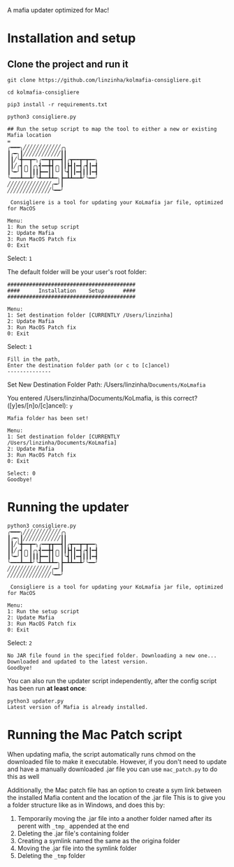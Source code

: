 A mafia updater optimized for Mac!

# Installation and setup

## Clone the project and run it
`git clone https://github.com/linzinha/kolmafia-consigliere.git`

`cd kolmafia-consigliere`

`pip3 install -r requirements.txt`

`python3 consigliere.py`
```
## Run the setup script to map the tool to either a new or existing Mafia location
=
╭━━━╮╱╱╱╱╱╱╱╱╱╱╱╱╭╮
┃╭━╮┃╱╱╱╱╱╱╱╱╱╱╱╱┃┃
┃┃╱╰╋━━┳━╮╭━━┳┳━━┫┃╭┳━━┳━┳━━╮
┃┃╱╭┫╭╮┃╭╮┫━━╋┫╭╮┃┃┣┫┃━┫╭┫┃━┫
┃╰━╯┃╰╯┃┃┃┣━━┃┃╰╯┃╰┫┃┃━┫┃┃┃━┫
╰━━━┻━━┻╯╰┻━━┻┻━╮┣━┻┻━━┻╯╰━━╯
╱╱╱╱╱╱╱╱╱╱╱╱╱╱╭━╯┃
╱╱╱╱╱╱╱╱╱╱╱╱╱╱╰━━╯

 Consigliere is a tool for updating your KoLmafia jar file, optimized for MacOS

Menu:
1: Run the setup script
2: Update Mafia
3: Run MacOS Patch fix
0: Exit
```
Select: `1`

The default folder will be your user's root folder:
```
#########################################
####      Installation    Setup      ####
#########################################

Menu:
1: Set destination folder [CURRENTLY /Users/linzinha]
2: Update Mafia
3: Run MacOS Patch fix
0: Exit
```

Select: `1`

```
Fill in the path, 
Enter the destination folder path (or c to [c]ancel)
--------------
```
Set New Destination Folder Path: /Users/linzinha/`Documents/KoLmafia`

You entered /Users/linzinha/Documents/KoLmafia, is this correct? ([y]es/[n]o/[c]ancel): `y`
```
Mafia folder has been set!

Menu:
1: Set destination folder [CURRENTLY /Users/linzinha/Documents/KoLmafia]
2: Update Mafia
3: Run MacOS Patch fix
0: Exit

Select: 0
Goodbye!
```

# Running the updater

```
python3 consigliere.py
╭━━━╮╱╱╱╱╱╱╱╱╱╱╱╱╭╮
┃╭━╮┃╱╱╱╱╱╱╱╱╱╱╱╱┃┃
┃┃╱╰╋━━┳━╮╭━━┳┳━━┫┃╭┳━━┳━┳━━╮
┃┃╱╭┫╭╮┃╭╮┫━━╋┫╭╮┃┃┣┫┃━┫╭┫┃━┫
┃╰━╯┃╰╯┃┃┃┣━━┃┃╰╯┃╰┫┃┃━┫┃┃┃━┫
╰━━━┻━━┻╯╰┻━━┻┻━╮┣━┻┻━━┻╯╰━━╯
╱╱╱╱╱╱╱╱╱╱╱╱╱╱╭━╯┃
╱╱╱╱╱╱╱╱╱╱╱╱╱╱╰━━╯

 Consigliere is a tool for updating your KoLmafia jar file, optimized for MacOS

Menu:
1: Run the setup script
2: Update Mafia
3: Run MacOS Patch fix
0: Exit
```
Select: `2`

```
No JAR file found in the specified folder. Downloading a new one...
Downloaded and updated to the latest version.
Goodbye!
```
You can also run the updater script independently, after the config script has been run **at least once**:
```
python3 updater.py
Latest version of Mafia is already installed.
```

# Running the Mac Patch script
When updating mafia, the script automatically runs chmod on the downloaded file to make it executable. 
However, if you don't need to update and have a manually downloaded .jar file you can use `mac_patch.py` to do this as well

Additionally, the Mac patch file has an option to create a sym link between the installed Mafia content and the location of the .jar file
This is to give you a folder structure like as in Windows, and does this by:
1. Temporarily moving the .jar file into a another folder named after its perent with `_tmp_` appended at the end
2. Deleting the .jar file's containing folder
3. Creating a symlink named the same as the origina folder
4. Moving the .jar file into the symlink folder
5. Deleting the `_tmp` folder
